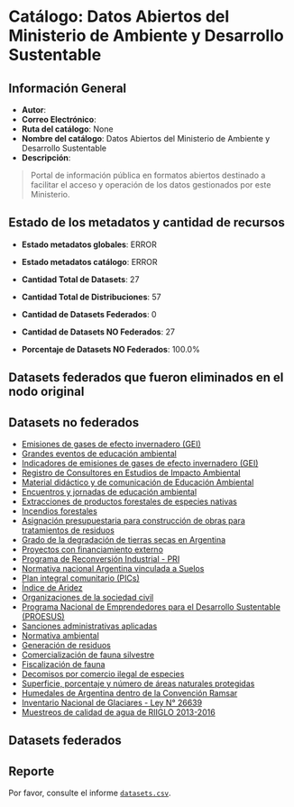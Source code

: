
# Catálogo: Datos Abiertos del Ministerio de Ambiente y Desarrollo Sustentable

## Información General

- **Autor**: 
- **Correo Electrónico**: 
- **Ruta del catálogo**: None
- **Nombre del catálogo**: Datos Abiertos del Ministerio de Ambiente y Desarrollo Sustentable
- **Descripción**:

> Portal de información pública en formatos abiertos destinado a facilitar el acceso y operación de los datos gestionados por este Ministerio.

## Estado de los metadatos y cantidad de recursos

- **Estado metadatos globales**: ERROR
- **Estado metadatos catálogo**: ERROR
- **Cantidad Total de Datasets**: 27
- **Cantidad Total de Distribuciones**: 57

- **Cantidad de Datasets Federados**: 0
- **Cantidad de Datasets NO Federados**: 27
- **Porcentaje de Datasets NO Federados**: 100.0%

## Datasets federados que fueron eliminados en el nodo original



## Datasets no federados

- [Emisiones de gases de efecto invernadero (GEI)](https://inventariogei.ambiente.gob.ar/)
- [Grandes eventos de educación ambiental](http://datos.ambiente.gob.ar/dataset/grandes-eventos-de-educacion-ambiental)
- [Indicadores de emisiones de gases de efecto invernadero (GEI)](https://inventariogei.ambiente.gob.ar/)
- [Registro de Consultores en Estudios de Impacto Ambiental](https://www.argentina.gob.ar/inscribirse-en-el-registro-de-consultores-en-estudios-de-impacto-ambiental)
- [Material didáctico y de comunicación de Educación Ambiental](http://datos.ambiente.gob.ar/dataset/material-didactico-y-de-comunicacion-de-educacion-ambiental)
- [Encuentros y jornadas de educación ambiental](http://datos.ambiente.gob.ar/dataset/encuentros-y-jornadas-de-educacion-ambiental)
- [Extracciones de productos forestales de especies nativas](http://datos.ambiente.gob.ar/dataset/extracciones-de-productos-forestales-de-especies-nativas)
- [Incendios forestales](http://datos.ambiente.gob.ar/dataset/incendios-forestales)
- [Asignación presupuestaria para construcción de obras para tratamientos de residuos](http://observatoriorsu.ambiente.gob.ar)
- [Grado de la degradación de tierras secas en Argentina](www.desertificacion.gob.ar)
- [Proyectos con financiamiento externo](http://datos.ambiente.gob.ar/dataset/proyectos-con-financiamiento-externo)
- [Programa de Reconversión Industrial - PRI](http://datos.ambiente.gob.ar/dataset/programa-de-reconversion-industrial-pri)
- [Normativa nacional Argentina vinculada a Suelos](http://ambiente.gob.ar/suelos)
- [Plan integral comunitario (PICs)](http://datos.ambiente.gob.ar/dataset/plan-integral-comunitario-pics)
- [Índice de Aridez](www.desertificacion.gob.ar)
- [Organizaciones de la sociedad civil](http://datos.ambiente.gob.ar/dataset/organizaciones-de-la-sociedad-civil)
- [Programa Nacional de Emprendedores para el Desarrollo Sustentable (PROESUS)](https://proesus.ambiente.gob.ar/)
- [Sanciones administrativas aplicadas](http://datos.ambiente.gob.ar/dataset/sanciones-administrativas-aplicadas)
- [Normativa ambiental](http://datos.ambiente.gob.ar/dataset/normativa-ambiental)
- [Generación de residuos](http://observatoriorsu.ambiente.gob.ar)
- [Comercialización de fauna silvestre](http://datos.ambiente.gob.ar/dataset/comercializacion-de-fauna-silvestre)
- [Fiscalización de fauna](http://datos.ambiente.gob.ar/dataset/fiscalizacion-de-fauna)
- [Decomisos por comercio ilegal de especies](http://datos.ambiente.gob.ar/dataset/decomisos-por-comercio-ilegal-de-especies)
- [Superficie, porcentaje y número de áreas naturales protegidas](http://datos.ambiente.gob.ar/dataset/superficie-porcentaje-y-numero-de-areas-naturales-protegidas)
- [Humedales de Argentina dentro de la Convención Ramsar](http://datos.ambiente.gob.ar/dataset/humedales-de-argentina-dentro-de-la-convencion-ramsar)
- [Inventario Nacional de Glaciares - Ley N° 26639](www.glaciaresargentinos.gob.ar)
- [Muestreos de calidad de agua de RIIGLO 2013-2016](http://calidaddeagua.ambiente.gob.ar)

## Datasets federados



## Reporte

Por favor, consulte el informe [`datasets.csv`](datasets.csv).
